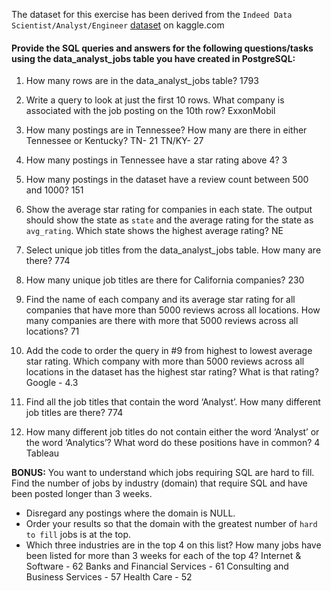 The dataset for this exercise has been derived from the `Indeed Data Scientist/Analyst/Engineer` [dataset](https://www.kaggle.com/elroyggj/indeed-dataset-data-scientistanalystengineer) on kaggle.com  

#### Provide the SQL queries and answers for the following questions/tasks using the data_analyst_jobs table you have created in PostgreSQL:

1.	How many rows are in the data_analyst_jobs table?
    1793

2.	Write a query to look at just the first 10 rows. What company is associated with the job posting on the 10th row?
    ExxonMobil

3.	How many postings are in Tennessee? How many are there in either Tennessee or Kentucky?
    TN- 21
    TN/KY- 27

4.	How many postings in Tennessee have a star rating above 4?
    3

5.	How many postings in the dataset have a review count between 500 and 1000?
    151

6.	Show the average star rating for companies in each state. The output should show the state as `state` and the average rating for the state as `avg_rating`. Which state shows the highest average rating?
    NE

7.	Select unique job titles from the data_analyst_jobs table. How many are there?
    774

8.	How many unique job titles are there for California companies?
    230

9.	Find the name of each company and its average star rating for all companies that have more than 5000 reviews across all locations. How many companies are there with more that 5000 reviews across all locations?
    71


10.	Add the code to order the query in #9 from highest to lowest average star rating. Which company with more than 5000 reviews across all locations in the dataset has the highest star rating? What is that rating?
    Google - 4.3

11.	Find all the job titles that contain the word ‘Analyst’. How many different job titles are there?
    774

12.	How many different job titles do not contain either the word ‘Analyst’ or the word ‘Analytics’? What word do these positions have in common?
    4
    Tableau

**BONUS:**
You want to understand which jobs requiring SQL are hard to fill. Find the number of jobs by industry (domain) that require SQL and have been posted longer than 3 weeks.
 - Disregard any postings where the domain is NULL.
 - Order your results so that the domain with the greatest number of `hard to fill` jobs is at the top.
  - Which three industries are in the top 4 on this list? How many jobs have been listed for more than 3 weeks for each of the top 4?
  Internet & Software - 62
  Banks and Financial Services - 61
  Consulting and Business Services - 57
  Health Care - 52
